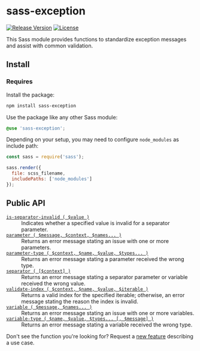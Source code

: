 # sass-exception

[![Release Version](https://img.shields.io/npm/v/sass-exception.svg)](https://www.npmjs.com/package/sass-exception)
[![License](https://img.shields.io/badge/License-MIT-blue.svg)](https://opensource.org/licenses/MIT)

This Sass module provides functions to standardize exception messages and assist with common validation.

## Install

### Requires

Install the package:

```bash
npm install sass-exception
```

Use the package like any other Sass module:

```scss
@use 'sass-exception';
```

Depending on your setup, you may need to configure `node_modules` as include path:

```js
const sass = require('sass');

sass.render({
  file: scss_filename,
  includePaths: ['node_modules']
});
```

## Public API

<dl>

  <dt><a href="//github.com/roydukkey/sass-module-exception/tree/master/src/exception/_is-separator-invalid.sass"><code>is-separator-invalid ( $value )</code></a></dt>
  <dd>Indicates whether a specified value is invalid for a separator parameter.</dd>

  <dt><a href="//github.com/roydukkey/sass-module-exception/tree/master/src/exception/_parameter.sass"><code>parameter ( $message, $context, $names... )</code></a></dt>
  <dd>Returns an error message stating an issue with one or more parameters.</dd>

  <dt><a href="//github.com/roydukkey/sass-module-exception/tree/master/src/exception/_parameter-type.sass"><code>parameter-type ( $context, $name, $value, $types... )</code></a></dt>
  <dd>Returns an error message stating a parameter received the wrong type.</dd>

  <dt><a href="//github.com/roydukkey/sass-module-exception/tree/master/src/exception/_separator.sass"><code>separator ( [$context] )</code></a></dt>
  <dd>Returns an error message stating a separator parameter or variable received the wrong value.</dd>

  <dt><a href="//github.com/roydukkey/sass-module-exception/tree/master/src/exception/_validate-index.sass"><code>validate-index ( $context, $name, $value, $iterable )</code></a></dt>
  <dd>Returns a valid index for the specified iterable; otherwise, an error message stating the reason the index is invalid.</dd>

  <dt><a href="//github.com/roydukkey/sass-module-exception/tree/master/src/exception/_variable.sass"><code>variable ( $message, $names... )</code></a></dt>
  <dd>Returns an error message stating an issue with one or more variables.</dd>

  <dt><a href="//github.com/roydukkey/sass-module-exception/tree/master/src/exception/_variable-type.sass"><code>variable-type ( $name, $value, $types... [, $message] )</code></a></dt>
  <dd>Returns an error message stating a variable received the wrong type.</dd>

</dl>

Don't see the function you're looking for? Request a [new feature](//github.com/roydukkey/sass-module-exception/issues/new) describing a use case.

